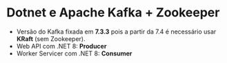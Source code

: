 # Dotnet e Apache Kafka + Zookeeper

- Versão do Kafka fixada em **7.3.3** pois a partir da 7.4 é necessário usar **KRaft** (sem Zookeeper).
- Web API com .NET 8: **Producer**
- Worker Servicer com .NET 8: **Consumer**
